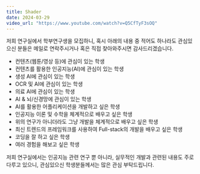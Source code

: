 ```yaml
---
title: Shader
date: 2024-03-29
video_url: "https://www.youtube.com/watch?v=Q5CfTyF3sOQ"
---
```


저희 연구실에서 학부연구생을 모집하니, 혹시 아래의 내용 중 적어도 하나라도 관심있으신 분들은 메일로 연락주시거나 혹은 직접 찾아와주시면 감사드리겠습니다.

<!--more-->

- 컨텐츠(웹툰/영상 등)에 관심이 있는 학생
- 컨텐츠를 활용한 인공지능(AI)에 관심이 있는 학생
- 생성 AI에 관심이 있는 학생
- OCR 및 AI에 관심이 있는 학생
- 의료 AI에 관심이 있는 학생
- AI & 뇌/신경망에 관심이 있는 학생
- AI를 활용한 어플리케이션을 개발하고 싶은 학생
- 인공지능 이론 및 수학을 체계적으로 배우고 싶은 학생
- 위의 연구가 아니더라도 그냥 개발을 체계적으로 배우고 싶은 학생
- 최신 트렌드의 프레임워크를 사용하여 Full-stack의 개발을 배우고 싶은 학생
- 코딩을 잘 하고 싶은 학생
- 여러 경험을 해보고 싶은 학생


저희 연구실에서는 인공지능 관련 연구 뿐 아니라, 실무적인 개발과 관련된 내용도 주로 다루고 있으니, 관심있으신 학생분들께서는 많은 관심 부탁드립니다.